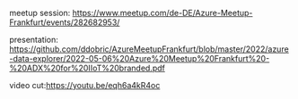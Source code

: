 meetup session: https://www.meetup.com/de-DE/Azure-Meetup-Frankfurt/events/282682953/

presentation: https://github.com/ddobric/AzureMeetupFrankfurt/blob/master/2022/azure-data-explorer/2022-05-06%20Azure%20Meetup%20Frankfurt%20-%20ADX%20for%20IIoT%20branded.pdf

video cut:https://youtu.be/eqh6a4kR4oc
